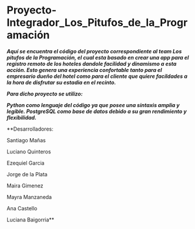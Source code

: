# Proyecto-Integrador_Los_Pitufos_de_la_Programación



***Aquí se encuentra el código del proyecto correspondiente al team Los pitufos de la Programación, el cual esta basado en crear una app para el registro remoto de los hoteles dandole facilidad y dinamismo a esta acción.
Esto genera una experiencia confortable tanto para el empresario dueño del hotel como para el cliente que quiere facildades a la hora de disfrutar su estadia en el recinto.***


***Para dicho proyecto se utilizo:***

***Python como lenguaje del código ya que posee una sintaxis amplia y legible.
PostgreSQL como base de datos debido a su gran rendimiento y flexibilidad.***


**Desarrolladores:

Santiago Mañas

Luciano Quinteros

Ezequiel Garcia

Jorge de la Plata

Maira Gimenez

Mayra Manzaneda

Ana Castello

Luciana Baigorria**


